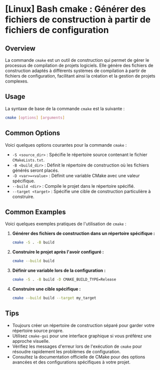 # [Linux] Bash cmake : Générer des fichiers de construction à partir de fichiers de configuration

## Overview
La commande `cmake` est un outil de construction qui permet de gérer le processus de compilation de projets logiciels. Elle génère des fichiers de construction adaptés à différents systèmes de compilation à partir de fichiers de configuration, facilitant ainsi la création et la gestion de projets complexes.

## Usage
La syntaxe de base de la commande `cmake` est la suivante :

```bash
cmake [options] [arguments]
```

## Common Options
Voici quelques options courantes pour la commande `cmake` :

- `-S <source_dir>` : Spécifie le répertoire source contenant le fichier `CMakeLists.txt`.
- `-B <build_dir>` : Définit le répertoire de construction où les fichiers générés seront placés.
- `-D <var>=<value>` : Définit une variable CMake avec une valeur spécifique.
- `--build <dir>` : Compile le projet dans le répertoire spécifié.
- `--target <target>` : Spécifie une cible de construction particulière à construire.

## Common Examples
Voici quelques exemples pratiques de l'utilisation de `cmake` :

1. **Générer des fichiers de construction dans un répertoire spécifique :**

   ```bash
   cmake -S . -B build
   ```

2. **Construire le projet après l'avoir configuré :**

   ```bash
   cmake --build build
   ```

3. **Définir une variable lors de la configuration :**

   ```bash
   cmake -S . -B build -D CMAKE_BUILD_TYPE=Release
   ```

4. **Construire une cible spécifique :**

   ```bash
   cmake --build build --target my_target
   ```

## Tips
- Toujours créer un répertoire de construction séparé pour garder votre répertoire source propre.
- Utilisez `cmake-gui` pour une interface graphique si vous préférez une approche visuelle.
- Vérifiez les messages d'erreur lors de l'exécution de `cmake` pour résoudre rapidement les problèmes de configuration.
- Consultez la documentation officielle de CMake pour des options avancées et des configurations spécifiques à votre projet.